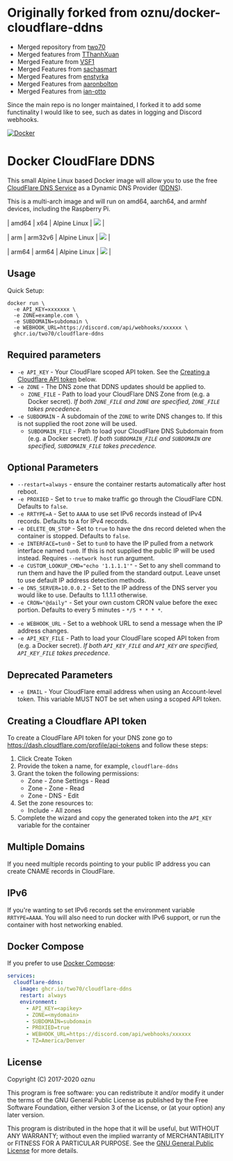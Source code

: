 # Originally forked from oznu/docker-cloudflare-ddns

- Merged repository from [two70](https://github.com/two70/cloudflare-ddns/tree/master)
- Merged features from [TThanhXuan](https://github.com/TThanhXuan/docker-cloudflare-ddns-telegram)
- Merged Feature from [VSF1](https://github.com/VSF1/docker-cloudflare-ddns)
- Merged Features from [sachasmart](https://github.com/sachasmart/docker-cloudflare-ddns)
- Merged Features from [enstyrka](https://github.com/enstyrka/docker-cloudflare-ddns)
- Merged Features from [aaronbolton](https://github.com/aaronbolton/docker-cloudflare-ddns)
- Merged Features from [ian-otto](https://github.com/ian-otto/docker-cloudflare-ddns)

Since the main repo is no longer maintained, I forked it to add some functinality I would like to see, such as dates in logging and Discord webhooks.

[![Docker](https://github.com/two70/cloudflare-ddns/actions/workflows/docker-publish.yml/badge.svg)](https://github.com/two70/cloudflare-ddns/actions/workflows/docker-publish.yml)

# Docker CloudFlare DDNS

This small Alpine Linux based Docker image will allow you to use the free [CloudFlare DNS Service](https://www.cloudflare.com/dns/) as a Dynamic DNS Provider ([DDNS](https://en.wikipedia.org/wiki/Dynamic_DNS)).

This is a multi-arch image and will run on amd64, aarch64, and armhf devices, including the Raspberry Pi.

| amd64         | x64           | Alpine Linux  | [![](https://images.microbadger.com/badges/image/xuantran94/cloudflare-ddns-telegram:amd64.svg)](https://microbadger.com/images/xuantran94/cloudflare-ddns-telegram:amd64) | 

| arm          | arm32v6       | Alpine Linux  | [![](https://images.microbadger.com/badges/image/xuantran94/cloudflare-ddns-telegram:arm.svg)](https://microbadger.com/images/xuantran94/cloudflare-ddns-telegram:arm) |

| arm64        | arm64         | Alpine Linux  | [![](https://images.microbadger.com/badges/image/xuantran94/cloudflare-ddns-telegram:arm64.svg)](https://microbadger.com/images/xuantran94/cloudflare-ddns-telegram:arm64) |

## Usage

Quick Setup:

```shell
docker run \
  -e API_KEY=xxxxxxx \
  -e ZONE=example.com \
  -e SUBDOMAIN=subdomain \
  -e WEBHOOK_URL=https://discord.com/api/webhooks/xxxxxx \
  ghcr.io/two70/cloudflare-ddns
```

## **Required** parameters


* `-e API_KEY` - Your CloudFlare scoped API token. See the [Creating a Cloudflare API token](#creating-a-cloudflare-api-token) below. 
* `-e ZONE` - The DNS zone that DDNS updates should be applied to. 
  * `ZONE_FILE` - Path to load your CloudFlare DNS Zone from (e.g. a Docker secret). *If both `ZONE_FILE` and `ZONE` are specified, `ZONE_FILE` takes precedence.*
* `-e SUBDOMAIN` - A subdomain of the `ZONE` to write DNS changes to. If this is not supplied the root zone will be used.
  * `SUBDOMAIN_FILE` - Path to load your CloudFlare DNS Subdomain from (e.g. a Docker secret). *If both `SUBDOMAIN_FILE` and `SUBDOMAIN` are specified, `SUBDOMAIN_FILE` takes precedence.*

## Optional Parameters

* `--restart=always` - ensure the container restarts automatically after host reboot.
* `-e PROXIED` - Set to `true` to make traffic go through the CloudFlare CDN. Defaults to `false`.
* `-e RRTYPE=A` - Set to `AAAA` to use set IPv6 records instead of IPv4 records. Defaults to `A` for IPv4 records.
* `-e DELETE_ON_STOP` - Set to `true` to have the dns record deleted when the container is stopped. Defaults to `false`.
* `-e INTERFACE=tun0` - Set to `tun0` to have the IP pulled from a network interface named `tun0`. If this is not supplied the public IP will be used instead. Requires `--network host` run argument.
* `-e CUSTOM_LOOKUP_CMD="echo '1.1.1.1'"` - Set to any shell command to run them and have the IP pulled from the standard output. Leave unset to use default IP address detection methods.
* `-e DNS_SERVER=10.0.0.2` - Set to the IP address of the DNS server you would like to use. Defaults to 1.1.1.1 otherwise. 
* `-e CRON="@daily"` - Set your own custom CRON value before the exec portion. Defaults to every 5 minutes - `*/5 * * * *`.
- `-e WEBHOOK_URL` - Set to a webhook URL to send a message when the IP address changes.
- `-e API_KEY_FILE` - Path to load your CloudFlare scoped API token from (e.g. a Docker secret). *If both `API_KEY_FILE` and `API_KEY` are specified, `API_KEY_FILE` takes precedence.*

## Deprecated Parameters

* `-e EMAIL` - Your CloudFlare email address when using an Account-level token. This variable MUST NOT be set when using a scoped API token.

## Creating a Cloudflare API token

To create a CloudFlare API token for your DNS zone go to https://dash.cloudflare.com/profile/api-tokens and follow these steps:

1. Click Create Token
2. Provide the token a name, for example, `cloudflare-ddns`
3. Grant the token the following permissions:
    * Zone - Zone Settings - Read
    * Zone - Zone - Read
    * Zone - DNS - Edit
4. Set the zone resources to:
    * Include - All zones
5. Complete the wizard and copy the generated token into the `API_KEY` variable for the container

## Multiple Domains

If you need multiple records pointing to your public IP address you can create CNAME records in CloudFlare.

## IPv6

If you're wanting to set IPv6 records set the environment variable `RRTYPE=AAAA`. You will also need to run docker with IPv6 support, or run the container with host networking enabled.

## Docker Compose

If you prefer to use [Docker Compose](https://docs.docker.com/compose/):

```yml
services:
  cloudflare-ddns:
    image: ghcr.io/two70/cloudflare-ddns
    restart: always
    environment:
      - API_KEY=<apikey>
      - ZONE=<mydomain>
      - SUBDOMAIN=subdomain
      - PROXIED=true
      - WEBHOOK_URL=https://discord.com/api/webhooks/xxxxxx
      - TZ=America/Denver
```

## License

Copyright (C) 2017-2020 oznu

This program is free software: you can redistribute it and/or modify it under the terms of the GNU General Public License as published by the Free Software Foundation, either version 3 of the License, or (at your option) any later version.

This program is distributed in the hope that it will be useful, but WITHOUT ANY WARRANTY; without even the implied warranty of MERCHANTABILITY or FITNESS FOR A PARTICULAR PURPOSE.  See the [GNU General Public License](./LICENSE) for more details.
